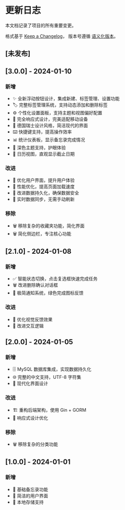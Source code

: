 # 更新日志

本文档记录了项目的所有重要变更。

格式基于 [Keep a Changelog](https://keepachangelog.com/zh-CN/1.0.0/)，
版本号遵循 [语义化版本](https://semver.org/lang/zh-CN/)。

## [未发布]

## [3.0.0] - 2024-01-10

### 新增
- ✨ 全新浮动按钮设计，集成新建、标签管理、设置功能
- 🏷️ 完整标签管理系统，支持动态添加和删除标签
- ⚙️ 个性化设置面板，支持主题和视图偏好配置
- 📱 完全响应式设计，完美适配移动设备
- 🎨 德国瑞士设计风格，简洁现代的界面
- ⌨️ 快捷键支持，提高操作效率
- 📊 统计仪表板，显示备忘录完成情况
- 🌙 深色主题支持，护眼体验
- 📅 日历视图，直观显示截止日期

### 改进
- 🎯 优化用户界面，提升用户体验
- 🚀 性能优化，提高页面加载速度
- 💾 改进数据持久化，确保数据安全
- 🔄 实时数据同步，无需手动刷新

### 移除
- 🗑️ 移除复杂的收藏夹功能，简化界面
- 🗑️ 简化侧边栏，专注核心功能

## [2.1.0] - 2024-01-08

### 新增
- ✅ 智能状态切换，点击复选框快速完成任务
- 🗑️ 改进删除确认对话框
- 🎯 极简通知系统，绿色完成图标反馈

### 改进
- 🎨 优化视觉反馈效果
- 🔧 改进交互逻辑

## [2.0.0] - 2024-01-05

### 新增
- 🗄️ MySQL 数据库集成，实现数据持久化
- 🌐 完整的中文支持，UTF-8 字符集
- 🎨 现代化界面设计

### 改进
- 🏗️ 重构后端架构，使用 Gin + GORM
- 📱 响应式设计优化

### 移除
- 🗑️ 移除复杂的分类功能

## [1.0.0] - 2024-01-01

### 新增
- 📝 基础备忘录功能
- 🎨 简洁的用户界面
- 💾 本地存储支持
